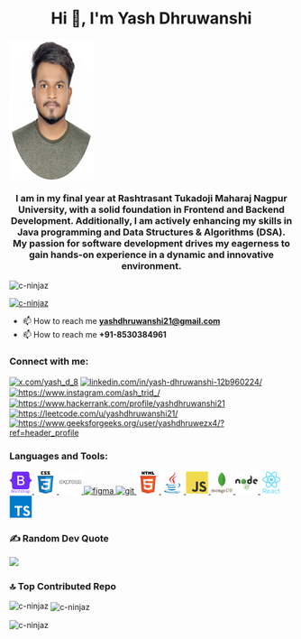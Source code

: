 <h1 align="center">Hi 👋, I'm Yash Dhruwanshi</h1>

<img align="center" src="https://github.com/C-ninjaz/Portfolio/blob/477122f08d836bc5ab7ebf21ae5da42bc02f7a87/Assets/Images/Yash.png" width="150px" height="250px">

<h3 align="center">I am in my final year at Rashtrasant Tukadoji Maharaj Nagpur University, with a solid foundation in Frontend and Backend Development. Additionally, I am actively enhancing my skills in Java programming and Data Structures & Algorithms (DSA). My passion for software development drives my eagerness to gain hands-on experience in a dynamic and innovative environment. </h3>

<p align="left"> <img src="https://komarev.com/ghpvc/?username=c-ninjaz&label=Profile%20views&color=0e75b6&style=flat" alt="c-ninjaz" /> </p>

<p align="left"> <a href="https://github.com/ryo-ma/github-profile-trophy"><img src="https://github-profile-trophy.vercel.app/?username=c-ninjaz" alt="c-ninjaz"></a> </p>

- 📫 How to reach me **yashdhruwanshi21@gmail.com**
-  📫 How to reach me **+91-8530384961**

<h3 align="left">Connect with me:</h3>
<p align="left">
<a href="https://twitter.com/x.com/yash_d_8" target="blank"><img align="center" src="https://raw.githubusercontent.com/rahuldkjain/github-profile-readme-generator/master/src/images/icons/Social/twitter.svg" alt="x.com/yash_d_8" height="30" width="40" /></a>
<a href="https://linkedin.com/in/linkedin.com/in/yash-dhruwanshi-12b960224/" target="blank"><img align="center" src="https://raw.githubusercontent.com/rahuldkjain/github-profile-readme-generator/master/src/images/icons/Social/linked-in-alt.svg" alt="linkedin.com/in/yash-dhruwanshi-12b960224/" height="30" width="40" /></a>
<a href="https://instagram.com/https://www.instagram.com/ash_trid_/" target="blank"><img align="center" src="https://raw.githubusercontent.com/rahuldkjain/github-profile-readme-generator/master/src/images/icons/Social/instagram.svg" alt="https://www.instagram.com/ash_trid_/" height="30" width="40" /></a>
<a href="https://www.hackerrank.com/https://www.hackerrank.com/profile/yashdhruwanshi21" target="blank"><img align="center" src="https://raw.githubusercontent.com/rahuldkjain/github-profile-readme-generator/master/src/images/icons/Social/hackerrank.svg" alt="https://www.hackerrank.com/profile/yashdhruwanshi21" height="30" width="40" /></a>
<a href="https://www.leetcode.com/https://leetcode.com/u/yashdhruwanshi21/" target="blank"><img align="center" src="https://raw.githubusercontent.com/rahuldkjain/github-profile-readme-generator/master/src/images/icons/Social/leet-code.svg" alt="https://leetcode.com/u/yashdhruwanshi21/" height="30" width="40" /></a>
<a href="https://auth.geeksforgeeks.org/user/https://www.geeksforgeeks.org/user/yashdhruwezx4/?ref=header_profile" target="blank"><img align="center" src="https://raw.githubusercontent.com/rahuldkjain/github-profile-readme-generator/master/src/images/icons/Social/geeks-for-geeks.svg" alt="https://www.geeksforgeeks.org/user/yashdhruwezx4/?ref=header_profile" height="30" width="40" /></a>
</p>

<h3 align="left">Languages and Tools:</h3>
<p align="left"> <a href="https://getbootstrap.com" target="_blank" rel="noreferrer"> <img src="https://raw.githubusercontent.com/devicons/devicon/master/icons/bootstrap/bootstrap-plain-wordmark.svg" alt="bootstrap" width="40" height="40"/> </a> <a href="https://www.w3schools.com/css/" target="_blank" rel="noreferrer"> <img src="https://raw.githubusercontent.com/devicons/devicon/master/icons/css3/css3-original-wordmark.svg" alt="css3" width="40" height="40"/> </a> <a href="https://expressjs.com" target="_blank" rel="noreferrer"> <img src="https://raw.githubusercontent.com/devicons/devicon/master/icons/express/express-original-wordmark.svg" alt="express" width="40" height="40"/> </a> <a href="https://www.figma.com/" target="_blank" rel="noreferrer"> <img src="https://www.vectorlogo.zone/logos/figma/figma-icon.svg" alt="figma" width="40" height="40"/> </a> <a href="https://git-scm.com/" target="_blank" rel="noreferrer"> <img src="https://www.vectorlogo.zone/logos/git-scm/git-scm-icon.svg" alt="git" width="40" height="40"/> </a> <a href="https://www.w3.org/html/" target="_blank" rel="noreferrer"> <img src="https://raw.githubusercontent.com/devicons/devicon/master/icons/html5/html5-original-wordmark.svg" alt="html5" width="40" height="40"/> </a> <a href="https://www.java.com" target="_blank" rel="noreferrer"> <img src="https://raw.githubusercontent.com/devicons/devicon/master/icons/java/java-original.svg" alt="java" width="40" height="40"/> </a> <a href="https://developer.mozilla.org/en-US/docs/Web/JavaScript" target="_blank" rel="noreferrer"> <img src="https://raw.githubusercontent.com/devicons/devicon/master/icons/javascript/javascript-original.svg" alt="javascript" width="40" height="40"/> </a> <a href="https://www.mongodb.com/" target="_blank" rel="noreferrer"> <img src="https://raw.githubusercontent.com/devicons/devicon/master/icons/mongodb/mongodb-original-wordmark.svg" alt="mongodb" width="40" height="40"/> </a> <a href="https://nodejs.org" target="_blank" rel="noreferrer"> <img src="https://raw.githubusercontent.com/devicons/devicon/master/icons/nodejs/nodejs-original-wordmark.svg" alt="nodejs" width="40" height="40"/> </a> <a href="https://reactjs.org/" target="_blank" rel="noreferrer"> <img src="https://raw.githubusercontent.com/devicons/devicon/master/icons/react/react-original-wordmark.svg" alt="react" width="40" height="40"/> </a> <a href="https://www.typescriptlang.org/" target="_blank" rel="noreferrer"> <img src="https://raw.githubusercontent.com/devicons/devicon/master/icons/typescript/typescript-original.svg" alt="typescript" width="40" height="40"/> </a> </p>

### ✍️ Random Dev Quote
![](https://quotes-github-readme.vercel.app/api?type=horizontal&theme=radical)

### 🔝 Top Contributed Repo
<p><img align="left" src="https://github-readme-stats.vercel.app/api/top-langs?username=c-ninjaz&show_icons=true&locale=en&layout=compact" alt="c-ninjaz" /></p>

<p>&nbsp;<img align="center" src="https://github-readme-stats.vercel.app/api?username=c-ninjaz&show_icons=true&locale=en" alt="c-ninjaz" /></p>

<p><img align="center" src="https://github-readme-streak-stats.herokuapp.com/?user=c-ninjaz&" alt="c-ninjaz" /></p>
